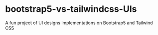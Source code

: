 # bootstrap5-vs-tailwindcss-UIs
A fun project of UI designs implementations on Bootstrap5 and Tailwind CSS
